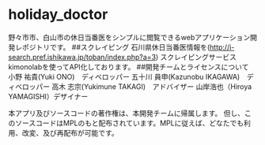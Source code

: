 # holiday_doctor
野々市市、白山市の休日当番医をシンプルに閲覧できるwebアプリケーション開発レポジトリです。
##スクレイピング
石川県休日当番医情報を(http://i-search.pref.ishikawa.jp/toban/index.php?a=3)
スクレイピングサービスkimonolabを使ってAPI化しております。
##開発チームとライセンスについて
小野 祐貴(Yuki ONO)　ディベロッパー
五十川 員申(Kazunobu IKAGAWA)　ディベロッパー
高木 志宗(Yukimune TAKAGI)　アドバイザー
山岸浩也（Hiroya YAMAGISHI）デザイナー

本アプリ及びソースコードの著作権は、本開発チームに帰属します。 但し、このソースコードはMPLのもと配布されています。MPLに従えば、どなたでも利用、改変、及び再配布が可能です。